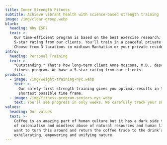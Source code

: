```yaml
---
title: Inner Strength Fitness
subtitle: Achieve vibrant health with science-based strength training
image: /img/clear-group.webp
blurb:
  heading: Why ISF?
  text: >-
    Our time-efficient program is based on the best exercise research. We have a
    5-star rating from our clients. You'll train in a peaceful private gym.
    Choose from 3 locations in midtown Manhattan or your private residence.
intro:
  heading: Personal Training
  text: >-
    "Outstanding." That's how long-term client Anne Moscona, M.D., describes our
    fitness program. We have a 5-star rating from our clients.
products:
  - image: /img/weight-training-nyc.webp
    text: >-
      Our safety-first strength training gives you optimal results in the
      shortest possible time frame.
  - image: /img/fitness-program-seniors-nyc.webp
    text: You'll see progress in only weeks. We carefully track your success.
values:
  heading: Our values
  text: >-
    Coffee is an amazing part of human culture but it has a dark side too – one
    of colonialism and mindless abuse of natural resources and human lives. We
    want to turn this around and return the coffee trade to the drink’s
    exhilarating, empowering and unifying nature.
---
```


